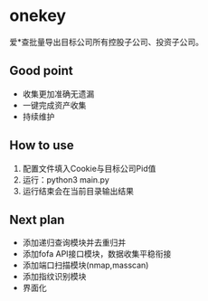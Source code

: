 # onekey
爱*查批量导出目标公司所有控股子公司、投资子公司。


## Good point
+ 收集更加准确无遗漏
+ 一键完成资产收集
+ 持续维护

## How to use
1. 配置文件填入Cookie与目标公司Pid值
2. 运行：python3 main.py
3. 运行结束会在当前目录输出结果
  
## Next plan
  + 添加递归查询模块并去重归并
  + 添加fofa API接口模块，数据收集平稳衔接
  + 添加端口扫描模块(nmap,masscan)
  + 添加指纹识别模块
  + 界面化
